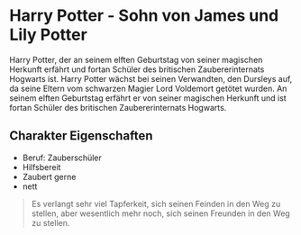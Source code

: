 # Harry Potter - Sohn von James und Lily Potter

Harry Potter, der an seinem elften Geburtstag von seiner magischen Herkunft erfährt und fortan Schüler des britischen Zaubererinternats Hogwarts ist. Harry Potter wächst bei seinen Verwandten, den Dursleys auf, da seine Eltern vom schwarzen Magier Lord Voldemort getötet wurden. An seinem elften Geburtstag erfährt er von seiner magischen Herkunft und ist fortan Schüler des britischen Zaubererinternats Hogwarts.

## Charakter Eigenschaften

* Beruf: Zauberschüler
* Hilfsbereit
* Zaubert gerne
* nett

> Es verlangt sehr viel Tapferkeit, sich seinen Feinden in den Weg zu stellen, aber wesentlich mehr noch, sich seinen Freunden in den Weg zu stellen.
